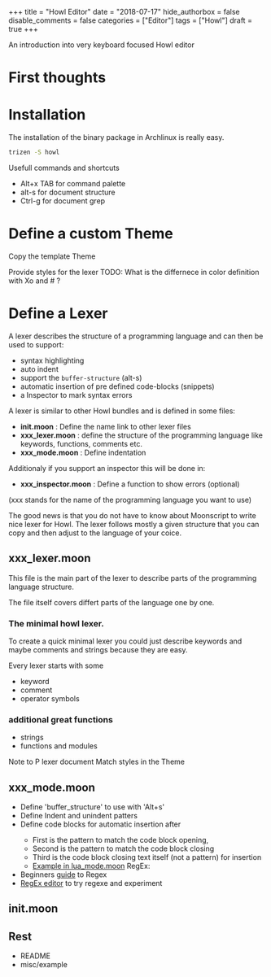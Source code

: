 
+++
title = "Howl Editor"
date = "2018-07-17"
hide_authorbox = false
disable_comments = false
categories = ["Editor"]
tags = ["Howl"]
draft = true
+++

An introduction into very keyboard focused Howl editor

<!--more-->
# First thoughts

# Installation
The installation of the binary package in Archlinux is really easy.
```bash
trizen -S howl
```

Usefull commands and shortcuts

- Alt+x TAB for command palette
- alt-s for document structure
- Ctrl-g for document grep

# Define a custom Theme

Copy the template Theme

Provide styles for the lexer
TODO: What is the differnece in color definition with Xo and # ?

# Define a Lexer

A lexer describes the structure of a programming language and can then be used to support:
- syntax highlighting
- auto indent
- support the `buffer-structure` (alt-s)
- automatic insertion of pre defined code-blocks (snippets)
- a Inspector to mark syntax errors

A lexer is similar to other Howl bundles and is defined in some files:

- **init.moon** : Define the name link to other lexer files
- **xxx_lexer.moon** : define the structure of the programming language like keywords, functions, comments etc.
- **xxx_mode.moon** : Define indentation

Additionaly if you support an inspector this will be done in:
- **xxx_inspector.moon** : Define a function to show errors (optional)

(xxx stands for the name of the programming language you want to use)

The good news is that you do not have to know about Moonscript to write nice lexer for Howl. The lexer follows mostly a given structure that you can copy and then adjust to the language of your coice.

## xxx_lexer.moon
This file is the main part of the lexer to describe parts of the programming language structure.

The file itself covers differt parts of the language one by one.

### The minimal howl lexer.
To create a quick minimal lexer you could just describe keywords and maybe comments and strings because they are easy.

Every lexer starts with some

- keyword
- comment
- operator symbols


### additional great functions
- strings
- functions and modules

Note to P lexer document
Match styles in the Theme


## xxx_mode.moon
- Define 'buffer_structure' to use with 'Alt+s'
- Define Indent and unindent patters
- Define code blocks for automatic insertion after <RETURN>
    - First is the pattern to match the code block opening,
    - Second is the pattern to match the code block closing
    - Third is the code block closing text itself (not a pattern) for insertion
    - [Example in lua_mode.moon]( https://github.com/howl-editor/howl/blob/master/bundles/lua/lua_mode.moon#L42)
RegEx:
- Beginners [guide](https://developer.mozilla.org/en-US/docs/Web/JavaScript/Guide/Regular_Expressions) to Regex
- [RegEx editor](https://regex101.com/) to try regexe and experiment

## init.moon

## Rest
- README
- misc/example





